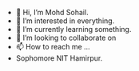 - 👋 Hi, I’m Mohd Sohail.
- 👀 I’m interested in everything.
- 🌱 I’m currently learning something.
- 💞️ I’m looking to collaborate on 
- 📫 How to reach me ...
- Sophomore NIT Hamirpur.

<!---
sohail2000/sohail2000 is a ✨ special ✨ repository because its `README.md` (this file) appears on your GitHub profile.
You can click the Preview link to take a look at your changes.
--->
